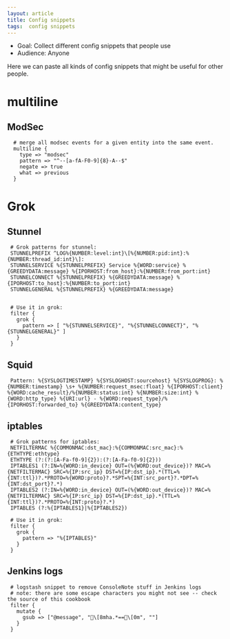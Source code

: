 ```yaml
---
layout: article
title: Config snippets
tags:  config snippets
---
```


* Goal: Collect different config snippets that people use
* Audience: Anyone

Here we can paste all kinds of config snippets that might be useful for other people.


# multiline

## ModSec

      # merge all modsec events for a given entity into the same event.
      multiline {
        type => "modsec"
        pattern => "^--[a-fA-F0-9]{8}-A--$"
        negate => true
        what => previous
      }

# Grok

## Stunnel

     # Grok patterns for stunnel:
     STUNNELPREFIX ^LOG%{NUMBER:level:int}\[%{NUMBER:pid:int}:%{NUMBER:thread_id:int}\]:
     STUNNELSERVICE %{STUNNELPREFIX} Service %{WORD:service} %{GREEDYDATA:message} %{IPORHOST:from_host}:%{NUMBER:from_port:int}
     STUNNELCONNECT %{STUNNELPREFIX} %{GREEDYDATA:message} %{IPORHOST:to_host}:%{NUMBER:to_port:int}
     STUNNELGENERAL %{STUNNELPREFIX} %{GREEDYDATA:message}


     # Use it in grok:
     filter {
       grok {
         pattern => [ "%{STUNNELSERVICE}", "%{STUNNELCONNECT}", "%{STUNNELGENERAL}" ]
       }
     }

## Squid

     Pattern: %{SYSLOGTIMESTAMP} %{SYSLOGHOST:sourcehost} %{SYSLOGPROG}: %{NUMBER:timestamp} \s+ %{NUMBER:request_msec:float} %{IPORHOST:client} %{WORD:cache_result}/%{NUMBER:status:int} %{NUMBER:size:int} %{WORD:http_type} %{URI:url} - %{WORD:request_type}/%{IPORHOST:forwarded_to} %{GREEDYDATA:content_type}

## iptables

     # Grok patterns for iptables:
     NETFILTERMAC %{COMMONMAC:dst_mac}:%{COMMONMAC:src_mac}:%{ETHTYPE:ethtype}
     ETHTYPE (?:(?:[A-Fa-f0-9]{2}):(?:[A-Fa-f0-9]{2}))
     IPTABLES1 (?:IN=%{WORD:in_device} OUT=(%{WORD:out_device})? MAC=%{NETFILTERMAC} SRC=%{IP:src_ip} DST=%{IP:dst_ip}.*(TTL=%{INT:ttl})?.*PROTO=%{WORD:proto}?.*SPT=%{INT:src_port}?.*DPT=%{INT:dst_port}?.*)
     IPTABLES2 (?:IN=%{WORD:in_device} OUT=(%{WORD:out_device})? MAC=%{NETFILTERMAC} SRC=%{IP:src_ip} DST=%{IP:dst_ip}.*(TTL=%{INT:ttl})?.*PROTO=%{INT:proto}?.*)
     IPTABLES (?:%{IPTABLES1}|%{IPTABLES2})

     # Use it in grok:
     filter {
       grok {
         pattern => "%{IPTABLES}"
       }
     }

## Jenkins logs

     # logstash snippet to remove ConsoleNote stuff in Jenkins logs
     # note: there are some escape characters you might not see -- check the source of this cookbook
     filter {
       mutate {
         gsub => ["@message", "\[8mha.*==\[0m", ""]
       }
     }
